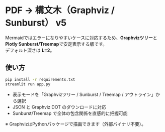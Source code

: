 # PDF → 構文木（Graphviz / Sunburst） v5

Mermaidではエラーになりやすいケースに対応するため、**Graphvizツリー**と**Plotly Sunburst/Treemap**で安定表示する版です。  
デフォルト深さは **L=2**。

## 使い方
```bash
pip install -r requirements.txt
streamlit run app.py
```
- 表示モードを「Graphvizツリー / Sunburst / Treemap / アウトライン」から選択
- JSON と Graphviz DOT のダウンロードに対応
- Sunburst/Treemap で全体の包含関係を直感的に把握可能

※ GraphvizはPythonパッケージで描画できます（外部バイナリ不要）。
